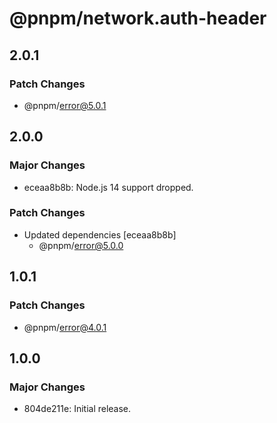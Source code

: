 # @pnpm/network.auth-header

## 2.0.1

### Patch Changes

- @pnpm/error@5.0.1

## 2.0.0

### Major Changes

- eceaa8b8b: Node.js 14 support dropped.

### Patch Changes

- Updated dependencies [eceaa8b8b]
  - @pnpm/error@5.0.0

## 1.0.1

### Patch Changes

- @pnpm/error@4.0.1

## 1.0.0

### Major Changes

- 804de211e: Initial release.
